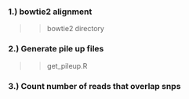 
### 1.) bowtie2 alignment
>> bowtie2 directory

### 2.) Generate pile up files
>> get_pileup.R

### 3.) Count number of reads that overlap snps
